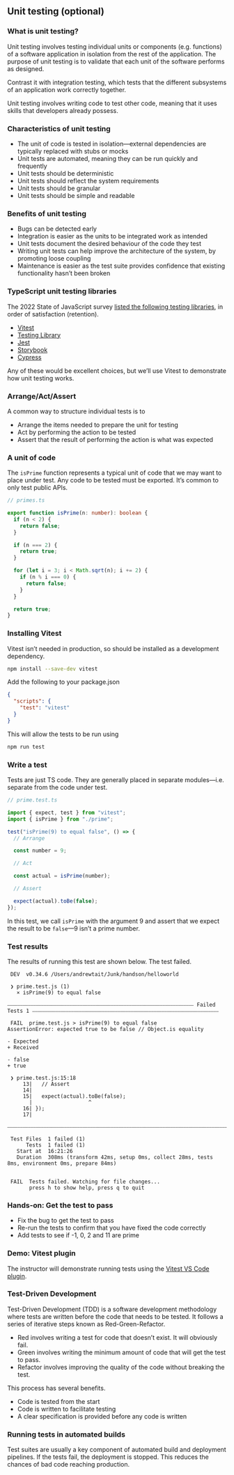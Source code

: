 ## Unit testing (optional)

### What is unit testing?

Unit testing involves testing individual units or components (e.g. functions) of a software application in isolation from the rest of the application. The purpose of unit testing is to validate that each unit of the software performs as designed.

Contrast it with integration testing, which tests that the different subsystems of an application work correctly together.

Unit testing involves writing code to test other code, meaning that it uses skills that developers already possess.

### Characteristics of unit testing

- The unit of code is tested in isolation—external dependencies are typically replaced with stubs or mocks
- Unit tests are automated, meaning they can be run quickly and frequently
- Unit tests should be deterministic
- Unit tests should reflect the system requirements
- Unit tests should be granular
- Unit tests should be simple and readable

### Benefits of unit testing

- Bugs can be detected early
- Integration is easier as the units to be integrated work as intended
- Unit tests document the desired behaviour of the code they test
- Writing unit tests can help improve the architecture of the system, by promoting loose coupling
- Maintenance is easier as the test suite provides confidence that existing functionality hasn’t been broken

### TypeScript unit testing libraries

The 2022 State of JavaScript survey [listed the following testing libraries](https://2022.stateofjs.com/en-US/libraries/testing/), in order of satisfaction (retention).

- [Vitest](https://vitest.dev)
- [Testing Library](https://testing-library.com)
- [Jest](https://jestjs.io)
- [Storybook](https://storybook.js.org)
- [Cypress](https://www.cypress.io)

Any of these would be excellent choices, but we’ll use Vitest to demonstrate how unit testing works.

### Arrange/Act/Assert

A common way to structure individual tests is to

- Arrange the items needed to prepare the unit for testing
- Act by performing the action to be tested
- Assert that the result of performing the action is what was expected

### A unit of code

The `isPrime` function represents a typical unit of code that we may want to place under test.  Any code to be tested must be exported. It’s common to only test public APIs.

```ts
// primes.ts

export function isPrime(n: number): boolean {
  if (n < 2) {
    return false;
  }

  if (n === 2) {
    return true;
  }

  for (let i = 3; i < Math.sqrt(n); i += 2) {
    if (n % i === 0) {
      return false;
    }
  }

  return true;
}
```

### Installing Vitest

Vitest isn’t needed in production, so should be installed as a development dependency.

```bash
npm install --save-dev vitest
```

Add the following to your package.json

```json
{
  "scripts": {
    "test": "vitest"
  }
}
```

This will allow the tests to be run using

```bash
npm run test
```

### Write a test

Tests are just TS code. They are generally placed in separate modules—i.e. separate from the code under test.

```ts
// prime.test.ts

import { expect, test } from "vitest";
import { isPrime } from "./prime";

test("isPrime(9) to equal false", () => {
  // Arrange

  const number = 9;

  // Act

  const actual = isPrime(number);

  // Assert

  expect(actual).toBe(false);
});
```

In this test, we call `isPrime` with the argument 9 and assert that we expect the result to be `false`—9 isn’t a prime number.

### Test results

The results of running this test are shown below. The test failed.

```
 DEV  v0.34.6 /Users/andrewtait/Junk/handson/helloworld

 ❯ prime.test.js (1)
   × isPrime(9) to equal false

⎯⎯⎯⎯⎯⎯⎯⎯⎯⎯⎯⎯⎯⎯⎯⎯⎯⎯⎯⎯⎯⎯⎯⎯⎯⎯⎯⎯⎯⎯⎯⎯⎯⎯⎯⎯⎯⎯⎯⎯⎯⎯⎯⎯⎯⎯⎯⎯⎯⎯⎯⎯⎯⎯⎯⎯⎯⎯⎯⎯⎯⎯⎯⎯⎯⎯⎯⎯⎯⎯⎯⎯ Failed Tests 1 ⎯⎯⎯⎯⎯⎯⎯⎯⎯⎯⎯⎯⎯⎯⎯⎯⎯⎯⎯⎯⎯⎯⎯⎯⎯⎯⎯⎯⎯⎯⎯⎯⎯⎯⎯⎯⎯⎯⎯⎯⎯⎯⎯⎯⎯⎯⎯⎯⎯⎯⎯⎯⎯⎯⎯⎯⎯⎯⎯⎯⎯⎯⎯⎯⎯⎯⎯⎯⎯⎯⎯⎯

 FAIL  prime.test.js > isPrime(9) to equal false
AssertionError: expected true to be false // Object.is equality

- Expected
+ Received

- false
+ true

 ❯ prime.test.js:15:18
     13|   // Assert
     14| 
     15|   expect(actual).toBe(false);
       |                  ^
     16| });
     17| 

⎯⎯⎯⎯⎯⎯⎯⎯⎯⎯⎯⎯⎯⎯⎯⎯⎯⎯⎯⎯⎯⎯⎯⎯⎯⎯⎯⎯⎯⎯⎯⎯⎯⎯⎯⎯⎯⎯⎯⎯⎯⎯⎯⎯⎯⎯⎯⎯⎯⎯⎯⎯⎯⎯⎯⎯⎯⎯⎯⎯⎯⎯⎯⎯⎯⎯⎯⎯⎯⎯⎯⎯⎯⎯⎯⎯⎯⎯⎯⎯⎯⎯⎯⎯⎯⎯⎯⎯⎯⎯⎯⎯⎯⎯⎯⎯⎯⎯⎯⎯⎯⎯⎯⎯⎯⎯⎯⎯⎯⎯⎯⎯⎯⎯⎯⎯⎯⎯⎯⎯⎯⎯⎯⎯⎯⎯⎯⎯⎯⎯⎯⎯⎯⎯⎯⎯⎯⎯⎯⎯⎯⎯⎯⎯⎯⎯⎯⎯⎯⎯⎯⎯⎯⎯[1/1]⎯

 Test Files  1 failed (1)
      Tests  1 failed (1)
   Start at  16:21:26
   Duration  308ms (transform 42ms, setup 0ms, collect 28ms, tests 8ms, environment 0ms, prepare 84ms)


 FAIL  Tests failed. Watching for file changes...
       press h to show help, press q to quit
```

### Hands-on: Get the test to pass

- Fix the bug to get the test to pass
- Re-run the tests to confirm that you have fixed the code correctly
- Add tests to see if -1, 0, 2 and 11 are prime

### Demo: Vitest plugin

The instructor will demonstrate running tests using the [Vitest VS Code plugin](https://github.com/vitest-dev/vscode).

### Test-Driven Development

Test-Driven Development (TDD) is a software development methodology where tests are written before the code that needs to be tested. It follows a series of iterative steps known as Red-Green-Refactor.

- Red involves writing a test for code that doesn’t exist. It will obviously fail.
- Green involves writing the minimum amount of code that will get the test to pass.
- Refactor involves improving the quality of the code without breaking the test.

This process has several benefits.

- Code is tested from the start
- Code is written to facilitate testing
- A clear specification is provided before any code is written

### Running tests in automated builds

Test suites are usually a key component of automated build and deployment pipelines. If the tests fail, the deployment is stopped. This reduces the chances of bad code reaching production.
